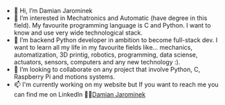 - 👋 Hi, I’m Damian Jarominek
- 👀 I’m interested in Mechatronics and Automatic (have degree in this field). My favourite programming language is C and Python. I want to know and use very wide technological stack. 
- 🌱 I’m backend Python developer in ambition to become full-stack dev. I want to learn all my life in my favourite fields like... mechanics, automatization, 3D printig, robotics, programming, data sciense, actuators, sensors, computers and any new technology :).
- 💞️ I’m looking to collaborate on any project that involve Python, C, Raspberry Pi and motions systems. 
- 📫 I'm currently working on my website but If you want to reach me you can find me on LinkedIn :construction_worker_man:[Damian Jarominek](https://www.linkedin.com/in/damian-jarominek-78a83215b/)


